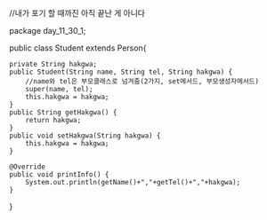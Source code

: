
//내가 포기 할 때까진 아직 끝난 게 아니다



package day_11_30_1;

public class Student extends Person{
	
	private String hakgwa;
	public Student(String name, String tel, String hakgwa) {
		//name와 tel은 부모클래스로 넘겨줌(2가지, set메서드, 부모생성자메서드)
		super(name, tel);
		this.hakgwa = hakgwa;
	}
	public String getHakgwa() {
		return hakgwa;
	}
	public void setHakgwa(String hakgwa) {
		this.hakgwa = hakgwa;
	}
	
	@Override
	public void printInfo() {
		System.out.println(getName()+","+getTel()+","+hakgwa);
	}
}
